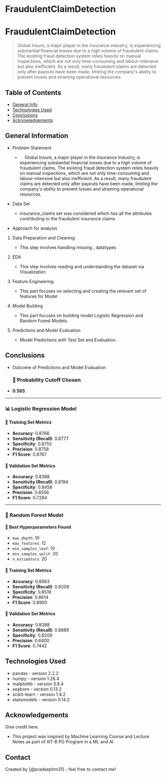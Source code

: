 # FraudulentClaimDetection
# FraudulentClaimDetection
> Global Insure, a major player in the insurance industry, is experiencing substantial financial losses due to a high volume of fraudulent claims. The existing fraud detection system relies heavily on manual inspections, which are not only time-consuming and labour-intensive but also inefficient. As a result, many fraudulent claims are detected only after payouts have been made, limiting the company's ability to prevent losses and straining operational resources.


## Table of Contents
* [General Info](#general-information)
* [Technologies Used](#technologies-used)
* [Conclusions](#conclusions)
* [Acknowledgements](#acknowledgements)

## General Information
- Problem Statement
	-  &nbsp;&nbsp;&nbsp;&nbsp;Global Insure, a major player in the insurance industry, is experiencing substantial financial losses due to a high volume of fraudulent claims. The existing fraud detection system relies heavily on manual inspections, which are not only time-consuming and labour-intensive but also inefficient. As a result, many fraudulent claims are detected only after payouts have been made, limiting the company's ability to prevent losses and straining operational resources.


- Data Set
	- insurance_claims set was considered which has all the attributes contributing to the fraudulent insurance claims 
	 
- Approach for analysis
1. Data Preparation and Cleaning	
	- This step involves handling missing , datatypes

2. EDA
	- This step involves reading and understanding the dataset via Visualization

3. Feature Engineering
	- This part focuses on selecting and creating the relevant set of features for Model
   
4. Model Building
	- This part focuses on building model Logistic Regression and Random Forest Models.

5. Predictions and Model Evaluation
	- Model Predictions with Test Set and Evaluation.




## Conclusions	
- Outcome of Predictions and Model Evaluation
	### 🔹 Probability Cutoff Chosen
- **0.565**

---

### 📊 Logistic Regression Model

#### 🧪 Training Set Metrics
- **Accuracy**: 0.8766  
- **Sensitivity (Recall)**: 0.8777  
- **Specificity**: 0.8755  
- **Precision**: 0.8758  
- **F1 Score**: 0.8767  

#### 🧪 Validation Set Metrics
- **Accuracy**: 0.8388  
- **Sensitivity (Recall)**: 0.8194  
- **Specificity**: 0.8458  
- **Precision**: 0.6556  
- **F1 Score**: 0.7284  

---

### 🌲 Random Forest Model

#### 🔧 Best Hyperparameters Found
- `max_depth`: 10  
- `max_features`: 12  
- `min_samples_leaf`: 10  
- `min_samples_split`: 20  
- `n_estimators`: 20  

#### 🧪 Training Set Metrics
- **Accuracy**: 0.8863  
- **Sensitivity (Recall)**: 0.9206  
- **Specificity**: 0.8519  
- **Precision**: 0.8614  
- **F1 Score**: 0.8900  

#### 🧪 Validation Set Metrics
- **Accuracy**: 0.8388  
- **Sensitivity (Recall)**: 0.8889  
- **Specificity**: 0.8209  
- **Precision**: 0.6400  
- **F1 Score**: 0.7442  


## Technologies Used
- pandas - version 2.2.2
- numpy - version 1.26.4
- matplotlib - version 3.8.4
- seaborn - version 0.13.2
- scikit-learn - version 1.4.2
- statsmodels - version 0.14.2



## Acknowledgements
Give credit here.
- This project was inspired by Machine Learning Course and Lecture Notes as part of IIIT-B PG Program in a ML and AI


## Contact
Created by [@pradeephm31] - feel free to contact me!